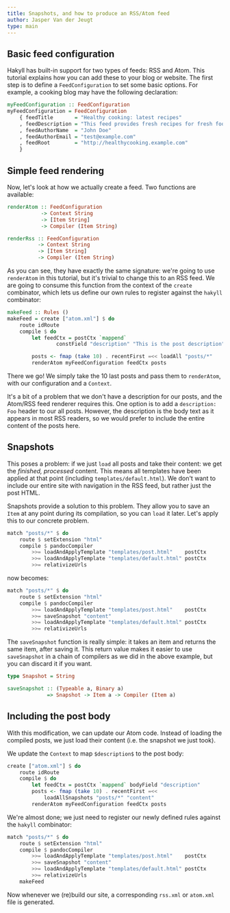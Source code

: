 ```yaml
---
title: Snapshots, and how to produce an RSS/Atom feed
author: Jasper Van der Jeugt
type: main
---
```


Basic feed configuration
------------------------

Hakyll has built-in support for two types of feeds: RSS and Atom. This tutorial
explains how you can add these to your blog or website. The first step is to
define a `FeedConfiguration` to set some basic options. For example, a cooking
blog may have the following declaration:

```haskell
myFeedConfiguration :: FeedConfiguration
myFeedConfiguration = FeedConfiguration
    { feedTitle       = "Healthy cooking: latest recipes"
    , feedDescription = "This feed provides fresh recipes for fresh food!"
    , feedAuthorName  = "John Doe"
    , feedAuthorEmail = "test@example.com"
    , feedRoot        = "http://healthycooking.example.com"
    }
```

Simple feed rendering
---------------------

Now, let's look at how we actually create a feed. Two functions are available:

```haskell
renderAtom :: FeedConfiguration
           -> Context String
           -> [Item String]
           -> Compiler (Item String)
```

```haskell
renderRss :: FeedConfiguration
          -> Context String
          -> [Item String]
          -> Compiler (Item String)
```

As you can see, they have exactly the same signature: we're going to use
`renderAtom` in this tutorial, but it's trivial to change this to an RSS feed. 
We are going to consume this function from the context of the `create` combinator,
which lets us define our own rules to register against the `hakyll` combinator: 

```haskell
makeFeed :: Rules () 
makeFeed = create ["atom.xml"] $ do
    route idRoute
    compile $ do
        let feedCtx = postCtx `mappend`
                constField "description" "This is the post description"

        posts <- fmap (take 10) . recentFirst =<< loadAll "posts/*"
        renderAtom myFeedConfiguration feedCtx posts
```

There we go! We simply take the 10 last posts and pass them to `renderAtom`,
with our configuration and a `Context`.

It's a bit of a problem that we don't have a description for our posts, and the
Atom/RSS feed renderer requires this. One option is to add a `description: Foo`
header to our all posts. However, the description is the body text as it appears
in most RSS readers, so we would prefer to include the entire content of the
posts here.

Snapshots
---------

This poses a problem: if we just `load` all posts and take their content: we get
the *finished, processed* content. This means all templates have been applied at
that point (including `templates/default.html`). We don't want to include our
entire site with navigation in the RSS feed, but rather just the post HTML.

Snapshots provide a solution to this problem. They allow you to save an `Item`
at any point during its compilation, so you can `load` it later. Let's apply
this to our concrete problem.

```haskell
match "posts/*" $ do
    route $ setExtension "html"
    compile $ pandocCompiler
        >>= loadAndApplyTemplate "templates/post.html"    postCtx
        >>= loadAndApplyTemplate "templates/default.html" postCtx
        >>= relativizeUrls
```

now becomes:

```haskell
match "posts/*" $ do
    route $ setExtension "html"
    compile $ pandocCompiler
        >>= loadAndApplyTemplate "templates/post.html"    postCtx
        >>= saveSnapshot "content"
        >>= loadAndApplyTemplate "templates/default.html" postCtx
        >>= relativizeUrls
```

The `saveSnapshot` function is really simple: it takes an item and returns the
same item, after saving it. This return value makes it easier to use
`saveSnapshot` in a chain of compilers as we did in the above example, but you
can discard it if you want.

```haskell
type Snapshot = String

saveSnapshot :: (Typeable a, Binary a)
             => Snapshot -> Item a -> Compiler (Item a)
```

Including the post body
-----------------------

With this modification, we can update our Atom code. Instead of loading the
compiled posts, we just load their content (i.e. the snapshot we just took).

We update the `Context` to map `$description$` to the post body:

```haskell
create ["atom.xml"] $ do
    route idRoute
    compile $ do
        let feedCtx = postCtx `mappend` bodyField "description"
        posts <- fmap (take 10) . recentFirst =<<
            loadAllSnapshots "posts/*" "content"
        renderAtom myFeedConfiguration feedCtx posts
```

We're almost done; we just need to register our newly defined rules against the `hakyll`
combinator:

```haskell
match "posts/*" $ do
    route $ setExtension "html"
    compile $ pandocCompiler
        >>= loadAndApplyTemplate "templates/post.html"    postCtx
        >>= saveSnapshot "content"
        >>= loadAndApplyTemplate "templates/default.html" postCtx
        >>= relativizeUrls
    makeFeed
```

Now whenever we (re)build our site, a corresponding `rss.xml` or `atom.xml` file is generated.